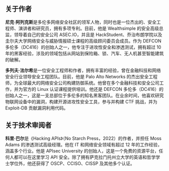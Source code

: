 ## 关于作者

**尼克·阿列克斯**是多伦多网络安全社区的领军人物，同时也是一位杰出的、安全工程师、演讲者和研究员，拥有多项专利。目前，他是 Wealthsimple 的安全高级总监，领导着自己的安全公司 ASEC.IO，并且是 HackStudent、乔治布朗学院以及圭尔夫大学网络安全与威胁情报硕士课程的高级顾问委员会成员。作为 DEFCON 多伦多（DC416）的创始人之一，他专注于进攻性安全和渗透测试，拥有超过 10 年的黑客经验，涉及的领域包括从网站到保险箱、锁、汽车、无人机甚至智能建筑的破解。

**多列夫·法尔希**是一位安全工程师和作者，拥有丰富的经验，曾在金融科技和网络安全行业领导安全工程团队。目前，他是 Palo Alto Networks 的杰出安全工程师，为全球最大的网络安全公司构建防御系统。他曾在多个金融科技和安全公司工作，并为官方的 Linux 认证课程提供培训。他还是 DEFCON 多伦多（DC416）的创始人之一，这是一支总部位于多伦多的知名黑客团队。在业余时间，他喜欢研究物联网设备中的漏洞，构建开源进攻性安全工具，参与并构建 CTF 挑战，并为 Exploit-DB 贡献漏洞利用代码。

## 关于技术审阅者

**科里·巴尔**是《Hacking APIs》（No Starch Press，2022）的作者，并担任 Moss Adams 的渗透测试高级经理。他在 IT 和网络安全领域有超过 12 年的工作经验，涵盖多个行业。他是 APIsec University 的创始人，这是一个免费的资源平台，任何人都可以在这里学习 API 安全。除了拥有萨克拉门托州立大学的英语和哲学学士学位外，他还获得了 OSCP、CCISO、CISSP 及其他多个认证。
